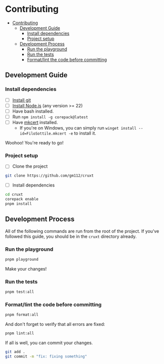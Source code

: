 # Contributing

- [Contributing](#contributing)
  - [Development Guide](#development-guide)
    - [Install dependencies](#install-dependencies)
    - [Project setup](#project-setup)
  - [Development Process](#development-process)
    - [Run the playground](#run-the-playground)
    - [Run the tests](#run-the-tests)
    - [Format/lint the code before committing](#formatlint-the-code-before-committing)

## Development Guide

### Install dependencies

- [ ] [Install git](https://git-scm.com/book/en/v2/Getting-Started-Installing-Git)
- [ ] [Install Node.js](https://nodejs.org/en/download/) (any version >= 22)
- [ ] Have bash installed.
- [ ] Run `npm install -g corepack@latest`
- [ ] Have [mkcert](https://github.com/FiloSottile/mkcert#installation) installed.
  - If you're on Windows, you can simply run `winget install --id=FiloSottile.mkcert -e` to install it.

Woohoo! You're ready to go!

### Project setup

- [ ] Clone the project

```bash
git clone https://github.com/gm112/cruxt
```

- [ ] Install dependencies

```bash
cd cruxt
corepack enable
pnpm install
```

## Development Process

All of the following commands are run from the root of the project. If you've followed this guide, you should be in the `cruxt` directory already.

### Run the playground

```bash
pnpm playground
```

Make your changes!

### Run the tests

```bash
pnpm test:all
```

### Format/lint the code before committing

```bash
pnpm format:all
```

And don't forget to verify that all errors are fixed:

```bash
pnpm lint:all
```

If all is well, you can commit your changes.

```bash
git add .
git commit -m "fix: fixing something"
```
